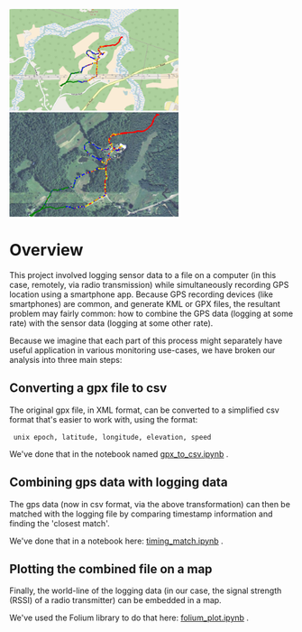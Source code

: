 
<img src='./images/signalStrength.png' width=300> <img src='./images/terrain.png' width=300>


# Overview

This project involved logging sensor data to a file on a computer (in this case, remotely, via radio transmission) while simultaneously recording GPS location using a smartphone app.  Because GPS recording devices (like smartphones) are common, and generate KML or GPX files, the resultant problem may fairly common: how to combine the GPS data (logging at some rate) with the sensor data (logging at some other rate).

Because we imagine that each part of this process might separately have useful application in various monitoring use-cases, we have broken our analysis into three main steps:

## Converting a gpx file to csv

The original gpx file, in XML format, can be converted to a simplified csv format that's easier to work with, using the format:

```
 unix epoch, latitude, longitude, elevation, speed 
```

We've done that in the notebook named [gpx_to_csv.ipynb](./gpx_to_csv.ipynb) .

## Combining gps data with logging data

The gps data (now in csv format, via the above transformation) can then be matched with the logging file by comparing timestamp information and finding the 'closest match'. 

We've done that in a notebook here: [timing_match.ipynb](./timing_match.ipynb) .

## Plotting the combined file on a map

Finally, the world-line of the logging data (in our case, the signal strength (RSSI) of a radio transmitter) can be embedded in a map.  

We've used the Folium library to do that here:  [folium_plot.ipynb](./folium_plot.ipynb) .

